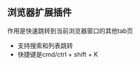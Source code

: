 <!--
 * @Author: bill Lin_k_Bill@163.com
 * @Date: 2020-06-04 11:52:22
 * @LastEditors: bill Lin_k_Bill@163.com
 * @LastEditTime: 2023-02-03 16:51:26
 * @FilePath: /insert/full-chrome-plugin/README.md
 * @Description: 这是默认设置,请设置`customMade`, 打开koroFileHeader查看配置 进行设置: https://github.com/OBKoro1/koro1FileHeader/wiki/%E9%85%8D%E7%BD%AE
-->
## 浏览器扩展插件
作用是快速跳转到当前浏览器窗口的其他tab页
- 支持搜索和列表跳转
- 快捷键是cmd/ctrl + shift + K